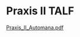 # Praxis II TALF
 
[Praxis_II_Automana.pdf](https://github.com/DylanQuiroga/Praxis-II-TALF/files/15487167/Praxis_II_Automana.pdf)
